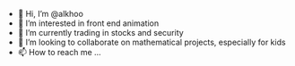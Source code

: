 - 👋 Hi, I’m @alkhoo
- 👀 I’m interested in front end animation
- 🌱 I’m currently trading in stocks and security
- 💞️ I’m looking to collaborate on mathematical projects, especially for kids
- 📫 How to reach me ...

<!---
alkhoo/alkhoo is a ✨ special ✨ repository because its `README.md` (this file) appears on your GitHub profile.
You can click the Preview link to take a look at your changes.
--->
